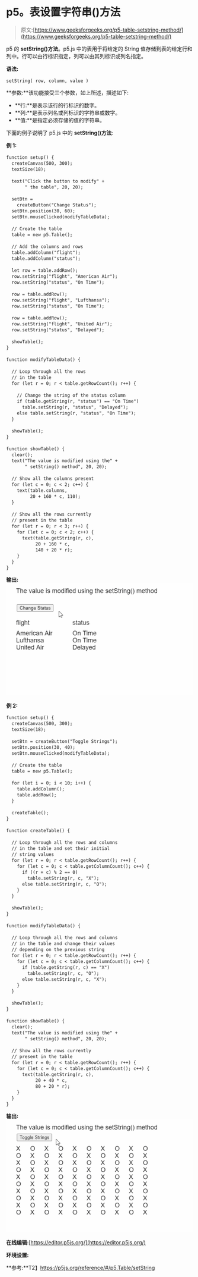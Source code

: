 # p5。表设置字符串()方法

> 原文:[https://www.geeksforgeeks.org/p5-table-setstring-method/](https://www.geeksforgeeks.org/p5-table-setstring-method/)

p5 的 **setString()方法**。p5.js 中的表用于将给定的 String 值存储到表的给定行和列中。行可以由行标识指定，列可以由其列标识或列名指定。

**语法:**

```
setString( row, column, value )
```

**参数:**该功能接受三个参数，如上所述，描述如下:

*   **行:**是表示该行的行标识的数字。
*   **列:**是表示列名或列标识的字符串或数字。
*   **值:**是指定必须存储的值的字符串。

下面的例子说明了 p5.js 中的 **setString()方法**:

**例 1:**

```
function setup() {
  createCanvas(500, 300);
  textSize(18);

  text("Click the button to modify" +
       " the table", 20, 20);

  setBtn =
    createButton("Change Status");
  setBtn.position(30, 60);
  setBtn.mouseClicked(modifyTableData);

  // Create the table
  table = new p5.Table();

  // Add the columns and rows
  table.addColumn("flight");
  table.addColumn("status");

  let row = table.addRow();
  row.setString("flight", "American Air");
  row.setString("status", "On Time");

  row = table.addRow();
  row.setString("flight", "Lufthansa");
  row.setString("status", "On Time");

  row = table.addRow();
  row.setString("flight", "United Air");
  row.setString("status", "Delayed");

  showTable();
}

function modifyTableData() {

  // Loop through all the rows
  // in the table
  for (let r = 0; r < table.getRowCount(); r++) {

    // Change the string of the status column
    if (table.getString(r, "status") == "On Time") 
      table.setString(r, "status", "Delayed");
    else table.setString(r, "status", "On Time");
  }

  showTable();
}

function showTable() {
  clear();
  text("The value is modified using the" +
       " setString() method", 20, 20);

  // Show all the columns present
  for (let c = 0; c < 2; c++) {
    text(table.columns,
         20 + 160 * c, 110);
  }

  // Show all the rows currently
  // present in the table
  for (let r = 0; r < 3; r++) {
    for (let c = 0; c < 2; c++) {
      text(table.getString(r, c),
           20 + 160 * c,
           140 + 20 * r);
    }
  }
}
```

**输出:**
![setString-ex1](img/f4e3ab42706eb39a0c1daf3b58ef02cf.png)

**例 2:**

```
function setup() {
  createCanvas(500, 300);
  textSize(18);

  setBtn = createButton("Toggle Strings");
  setBtn.position(30, 40);
  setBtn.mouseClicked(modifyTableData);

  // Create the table
  table = new p5.Table();

  for (let i = 0; i < 10; i++) {
    table.addColumn();
    table.addRow();
  }

  createTable();
}

function createTable() {

  // Loop through all the rows and columns
  // in the table and set their initial
  // string values
  for (let r = 0; r < table.getRowCount(); r++) {
    for (let c = 0; c < table.getColumnCount(); c++) {
      if ((r + c) % 2 == 0) 
        table.setString(r, c, "X");
      else table.setString(r, c, "O");
    }
  }

  showTable();
}

function modifyTableData() {

  // Loop through all the rows and columns
  // in the table and change their values
  // depending on the previous string
  for (let r = 0; r < table.getRowCount(); r++) {
    for (let c = 0; c < table.getColumnCount(); c++) {
      if (table.getString(r, c) == "X") 
        table.setString(r, c, "O");
      else table.setString(r, c, "X");
    }
  }

  showTable();
}

function showTable() {
  clear();
  text("The value is modified using the" + 
       " setString() method", 20, 20);

  // Show all the rows currently
  // present in the table
  for (let r = 0; r < table.getRowCount(); r++) {
    for (let c = 0; c < table.getColumnCount(); c++) {
      text(table.getString(r, c), 
           20 + 40 * c, 
           80 + 20 * r);
    }
  }
}
```

**输出:**
![setString-ex2](img/e242294e6030675df54d7f824ebd3f8e.png)

**在线编辑:**[https://editor.p5js.org/](https://editor.p5js.org/)

**环境设置:**

**参考:**T2】https://p5js.org/reference/#/p5.Table/setString